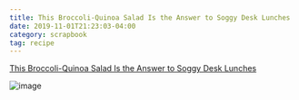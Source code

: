 ```yaml
---
title: This Broccoli-Quinoa Salad Is the Answer to Soggy Desk Lunches
date: 2019-11-01T21:23:03-04:00
category: scrapbook
tag: recipe
---
```




[This Broccoli-Quinoa Salad Is the Answer to Soggy Desk Lunches](https://www.bonappetit.com/story/never-fail-make-ahead-broccoli-quinoa-salad)

![image](https://assets.bonappetit.com/photos/5b919caf2e0d82381a237781/16:9/w_1280,c_limit/basically-broccoli-and-quinoa-salad-1.jpg)